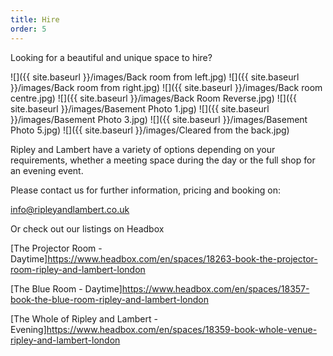 ```yaml
---
title: Hire
order: 5
---
```


Looking for a beautiful and unique space to hire? 

![]({{ site.baseurl }}/images/Back room from left.jpg)
![]({{ site.baseurl }}/images/Back room from right.jpg)
![]({{ site.baseurl }}/images/Back room centre.jpg)
![]({{ site.baseurl }}/images/Back Room Reverse.jpg)
![]({{ site.baseurl }}/images/Basement Photo 1.jpg)
![]({{ site.baseurl }}/images/Basement Photo 3.jpg)
![]({{ site.baseurl }}/images/Basement Photo 5.jpg)
![]({{ site.baseurl }}/images/Cleared from the back.jpg)

Ripley and Lambert have a variety of options depending on your requirements, whether a meeting space during the day or the full shop for an evening event.

Please contact us for further information, pricing and booking on:

<info@ripleyandlambert.co.uk>

Or check out our listings on Headbox

[The Projector Room - Daytime]https://www.headbox.com/en/spaces/18263-book-the-projector-room-ripley-and-lambert-london

[The Blue Room - Daytime]https://www.headbox.com/en/spaces/18357-book-the-blue-room-ripley-and-lambert-london

[The Whole of Ripley and Lambert - Evening]https://www.headbox.com/en/spaces/18359-book-whole-venue-ripley-and-lambert-london
